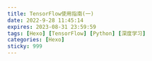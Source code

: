 ```yaml
---
title: TensorFlow使用指南(一)
date: 2022-9-28 11:45:14
expires: 2023-08-31 23:59:59
tags: [Hexo] [TensorFlow] [Python] [深度学习]
categories: [Hexo]
sticky: 999
---
```


